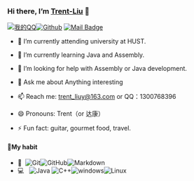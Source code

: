### **Hi there, I’m [Trent-Liu](https://trent-liu.github.io/)** 👋

[![我的QQ](https://img.shields.io/badge/QQ-1300768396-success.svg "我的QQ账号")![Github](https://img.shields.io/badge/Github-TrentLiu-blue.svg "webkettle交流群")](https://github.com/Trent-Liu) [![Mail Badge](https://img.shields.io/badge/-trent_liuy@163.com-c14438?style=flat&logo=Gmail&logoColor=white&link=mailto:trent_liuy@163.com)](mailto:trent_liuy@163.com)


- 🔭 I’m currently attending university at HUST.

- 🌱 I’m currently learning Java and Assembly.

- 🤔 I’m looking for help with Assembly or Java development.

- 💬 Ask me about Anything interesting

- 📫 Reach me: trent_liuy@163.com or QQ：1300768396

- 😄 Pronouns: Trent（or 达康）

- ⚡ Fun fact: guitar, gourmet food, travel.

#### 🙈My habit

* 🔧 &#160;![Git](https://img.shields.io/badge/-Git-333333?style=flat&logo=git)![GitHub](https://img.shields.io/badge/-GitHub-333333?style=flat&logo=github)![Markdown](https://img.shields.io/badge/-Markdown-333333?style=flat&logo=markdown)
* 💻 &#160; ![Java](https://img.shields.io/badge/-Java-333333?style=flat&logo=Java&logoColor=007396) ![C++](https://img.shields.io/badge/-C++-333333?style=flat&logo=C&logoColor=007396)![windows](https://img.shields.io/badge/-windows-333333?style=flat&logo=windows&logoColor=FCC624)![Linux](https://img.shields.io/badge/-Linux-333333?style=flat&logo=Linux&logoColor=FCC624)
